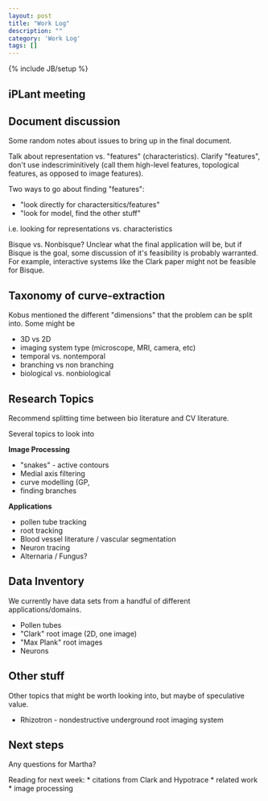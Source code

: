 ```yaml
---
layout: post
title: "Work Log"
description: ""
category: 'Work Log'
tags: []
---
```

{% include JB/setup %}


iPLant meeting
-------------------


Document discussion
------------------

Some random notes about issues to bring up in the final document.


Talk about representation vs. "features" (characteristics).  Clarify "features", don't use indescriminitively (call them high-level features, topological features, as opposed to image features).

Two ways to go about finding "features":

* "look directly for charactersitics/features"
* "look for model, find the other stuff"

i.e. looking for representations vs. characteristics

Bisque vs. Nonbisque?  Unclear what the final application will be, but if Bisque is the goal, some discussion of it's feasibility is probably warranted.  For example, interactive systems like the Clark paper might not be feasible for Bisque.

Taxonomy of curve-extraction
-----------------------------
Kobus mentioned the different "dimensions"  that the problem can be split into.  Some might be

* 3D vs 2D  
* imaging system type (microscope, MRI, camera, etc)
* temporal vs. nontemporal
* branching vs non branching
* biological vs. nonbiological

Research Topics
-----------
Recommend splitting time between bio literature and CV literature.

Several topics to look into

**Image Processing**

* "snakes" - active contours
* Medial axis filtering
* curve modelling (GP, 
* finding branches

**Applications**

* pollen tube tracking
* root tracking
* Blood vessel literature / vascular segmentation
* Neuron tracing
* Alternaria / Fungus? 


Data Inventory 
---------------
We currently have data sets from a handful of different applications/domains.

* Pollen tubes
* "Clark" root image (2D, one image)
* "Max Plank" root images 
* Neurons


Other stuff
-------
Other topics that might be worth looking into, but maybe of speculative value.

* Rhizotron - nondestructive underground root imaging system 

Next steps
---------

Any questions for Martha?

Reading for next week:
    * citations from Clark and Hypotrace
        * related work
        * image processing

        


